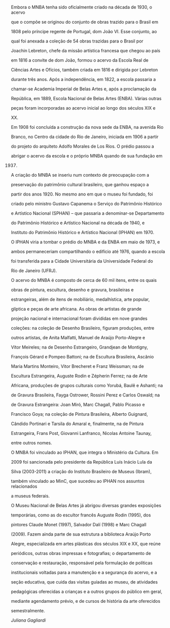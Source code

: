 

Embora o MNBA tenha sido oficialmente criado na década de 1930, o acervo

que o compõe se originou do conjunto de obras trazido para o Brasil em

1808 pelo príncipe regente de Portugal, dom João VI. Esse conjunto, ao

qual foi anexada a coleção de 54 obras trazidas para o Brasil por

Joachin Lebreton, chefe da missão artística francesa que chegou ao país

em 1816 a convite de dom João, formou o acervo da Escola Real de

Ciências Artes e Ofícios, também criada em 1816 e dirigida por Lebreton

durante três anos. Após a independência, em 1822, a escola passaria a

chamar-se Academia Imperial de Belas Artes e, após a proclamação da

República, em 1889, Escola Nacional de Belas Artes (ENBA). Várias outras

peças foram incorporadas ao acervo inicial ao longo dos séculos XIX e

XX.



Em 1908 foi concluída a construção da nova sede da ENBA, na avenida Rio

Branco, no Centro da cidade do Rio de Janeiro, iniciada em 1906 a partir

do projeto do arquiteto Adolfo Morales de Los Rios. O prédio passou a

abrigar o acervo da escola e o próprio MNBA quando de sua fundação em

1937.



A criação do MNBA se inseriu num contexto de preocupação com a

preservação do patrimônio cultural brasileiro, que ganhou espaço a

partir dos anos 1920. No mesmo ano em que o museu foi fundado, foi

criado pelo ministro Gustavo Capanema o Serviço do Patrimônio Histórico

e Artístico Nacional (SPHAN) – que passaria a denominar-se Departamento

do Patrimônio Histórico e Artístico Nacional na década de 1940, e

Instituto do Patrimônio Histórico e Artístico Nacional (IPHAN) em 1970.

O IPHAN viria a tombar o prédio do MNBA e da ENBA em maio de 1973, e

ambos permaneceriam compartilhando o edifício até 1976, quando a escola

foi transferida para a Cidade Universitária da Universidade Federal do

Rio de Janeiro (UFRJ).



O acervo do MNBA é composto de cerca de 60 mil itens, entre os quais

obras de pintura, escultura, desenho e gravura, brasileiras e

estrangeiras, além de itens de mobiliário, medalhística, arte popular,

glíptica e peças de arte africana. As obras de artistas de grande

projeção nacional e internacional foram divididas em nove grandes

coleções: na coleção de Desenho Brasileiro, figuram produções, entre

outros artistas, de Anita Malfatti, Manuel de Araújo Porto-Alegre e

Vítor Meireles; na de Desenho Estrangeiro, Grandjean de Montigny,

François Gérard e Pompeo Battoni; na de Escultura Brasileira, Ascânio

Maria Martins Monteiro, Vitor Brecheret e Franz Weissman; na de

Escultura Estrangeira, Auguste Rodin e Zépherin Ferrez; na de Arte

Africana, produções de grupos culturais como Yorubá, Baulê e Ashanti; na

de Gravura Brasileira, Fayga Ostrower, Rossini Perez e Carlos Oswald; na

de Gravura Estrangeira: Joan Miró, Marc Chagall, Pablo Picasso e

Francisco Goya; na coleção de Pintura Brasileira, Alberto Guignard,

Cândido Portinari e Tarsila do Amaral e, finalmente, na de Pintura

Estrangeira, Frans Post, Giovanni Lanfranco, Nicolas Antoine Taunay,

entre outros nomes.



O MNBA foi vinculado ao IPHAN, que integra o Ministério da Cultura. Em

2009 foi sancionada pelo presidente da República Luís Inácio Lula da

Silva (2003-2011) a criação do Instituto Brasileiro de Museus (Ibram),

também vinculado ao MinC, que sucedeu ao IPHAN nos assuntos relacionados

a museus federais.



O Museu Nacional de Belas Artes já abrigou diversas grandes exposições

temporárias, como as do escultor francês Auguste Rodin (1995), dos

pintores Claude Monet (1997), Salvador Dalí (1998) e Marc Chagall

(2009). Fazem ainda parte de sua estrutura a biblioteca Araújo Porto

Alegre, especializada em artes plásticas dos séculos XIX e XX, que reúne

periódicos, outras obras impressas e fotografias; o departamento de

conservação e restauração, responsável pela formulação de políticas

institucionais voltadas para a manutenção e a segurança do acervo, e a

seção educativa, que cuida das visitas guiadas ao museu, de atividades

pedagógicas oferecidas a crianças e a outros grupos do público em geral,

mediante agendamento prévio, e de cursos de história da arte oferecidos

semestralmente.



*Juliana Gagliardi*



